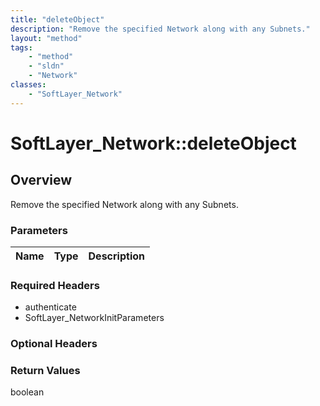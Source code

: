 ```yaml
---
title: "deleteObject"
description: "Remove the specified Network along with any Subnets."
layout: "method"
tags:
    - "method"
    - "sldn"
    - "Network"
classes:
    - "SoftLayer_Network"
---
```

# SoftLayer_Network::deleteObject
## Overview 
Remove the specified Network along with any Subnets. 

### Parameters 
|Name | Type | Description |
| --- | --- | --- |


### Required Headers
* authenticate
* SoftLayer_NetworkInitParameters

### Optional Headers

### Return Values
boolean

